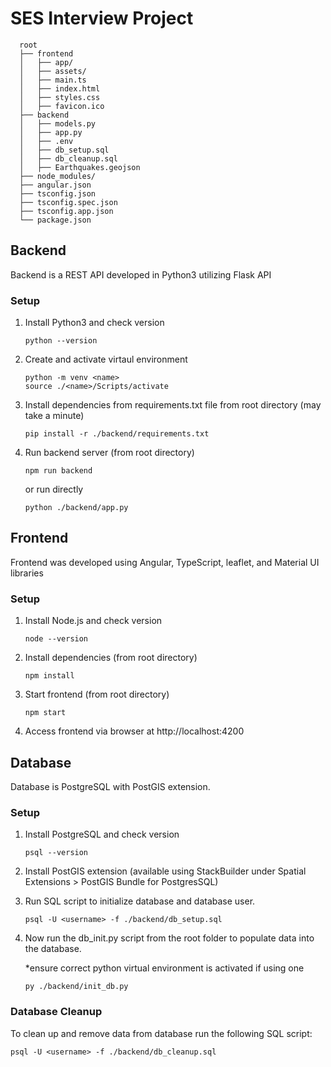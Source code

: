 # SES Interview Project
      root
      ├── frontend
      │   ├── app/
      │   ├── assets/
      │   ├── main.ts
      │   ├── index.html
      │   ├── styles.css
      │   ├── favicon.ico
      ├── backend
      │   ├── models.py
      │   ├── app.py
      │   ├── .env
      │   ├── db_setup.sql
      │   ├── db_cleanup.sql
      │   ├── Earthquakes.geojson
      ├── node_modules/
      ├── angular.json
      ├── tsconfig.json
      ├── tsconfig.spec.json
      ├── tsconfig.app.json
      └── package.json
## Backend
Backend is a REST API developed in Python3 utilizing Flask API
### Setup
1. Install Python3 and check version
    ```
    python --version
    ```
1. Create and activate virtaul environment
    ```
    python -m venv <name>
    source ./<name>/Scripts/activate
    ```
1. Install dependencies from requirements.txt file from root directory (may take a minute)
    ```
    pip install -r ./backend/requirements.txt
    ```
1. Run backend server (from root directory)
    ```
    npm run backend 
    ```
    or run directly
    ```
    python ./backend/app.py
    ```

## Frontend
Frontend was developed using Angular, TypeScript, leaflet, and Material UI libraries
### Setup 
1. Install Node.js and check version
    ```
    node --version
    ```
1. Install dependencies (from root directory)
    ```
    npm install
    ```
1. Start frontend (from root directory)
    ```
    npm start
    ```
1. Access frontend via browser at http://localhost:4200

## Database
Database is PostgreSQL with PostGIS extension. 
### Setup
1. Install PostgreSQL and check version
    ```
    psql --version
    ```
1. Install PostGIS extension (available using StackBuilder under Spatial Extensions > PostGIS Bundle for PostgresSQL)
1. Run SQL script to initialize database and database user.
    ```
    psql -U <username> -f ./backend/db_setup.sql 
    ```
1. Now run the db_init.py script from the root folder to populate data into the database.
 
    *ensure correct  python virtual environment is activated if using one
    ```
    py ./backend/init_db.py
    ```
### Database Cleanup
To clean up and remove data from database run the following SQL script:

  ```
  psql -U <username> -f ./backend/db_cleanup.sql
  ```
